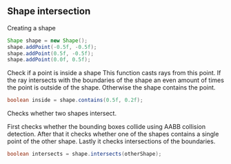 ## Shape intersection

Creating a shape
```java
Shape shape = new Shape();
shape.addPoint(-0.5f, -0.5f);
shape.addPoint(0.5f, -0.5f);
shape.addPoint(0.0f, 0.5f);
```

Check if a point is inside a shape
This function casts rays from this point.
If the ray intersects with the boundaries of the shape an even amount of times
the point is outside of the shape. Otherwise the shape contains the point.
```java
boolean inside = shape.contains(0.5f, 0.2f);
```

Checks whether two shapes intersect.

First checks whether the bounding boxes collide using AABB collision detection.
After that it checks whether one of the shapes contains a single point of the other shape. Lastly it checks intersections of the boundaries.

```java
boolean intersects = shape.intersects(otherShape);
```
